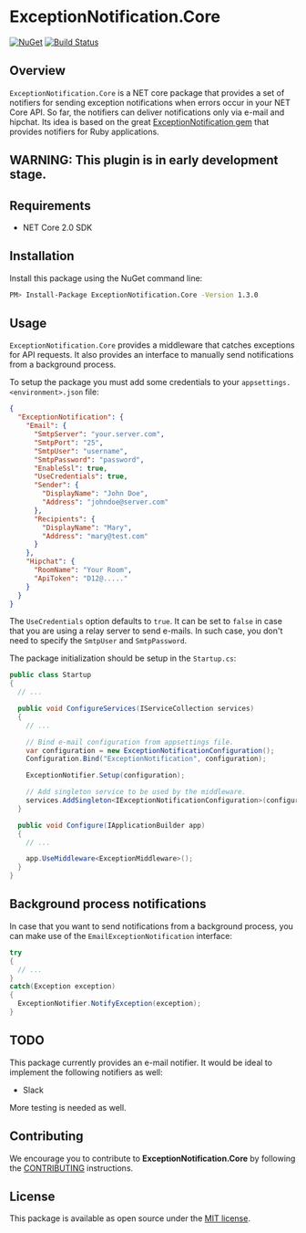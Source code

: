 # ExceptionNotification.Core

[![NuGet](https://img.shields.io/nuget/v/ExceptionNotification.Core.svg?style=flat-square)](https://www.nuget.org/packages/ExceptionNotification.Core)
[![Build Status](https://travis-ci.com/merodriguezblanco/ExceptionNotification.Core.svg?branch=master)](https://travis-ci.com/merodriguezblanco/ExceptionNotification.Core)

## Overview

`ExceptionNotification.Core` is a NET core package that provides a set of notifiers for sending exception notifications when errors occur in your NET Core API. So far, the notifiers can deliver notifications only via e-mail and hipchat. Its idea is based on the great [ExceptionNotification gem](https://github.com/smartinez87/exception_notification) that provides notifiers for Ruby applications.

## **WARNING: This plugin is in early development stage.**


## Requirements

* NET Core 2.0 SDK

## Installation

Install this package using the NuGet command line:

```bash
PM> Install-Package ExceptionNotification.Core -Version 1.3.0
```

## Usage

`ExceptionNotification.Core` provides a middleware that catches exceptions for API requests. It also provides an interface to manually send notifications from a background process.

To setup the package you must add some credentials to your `appsettings.<environment>.json` file:

```json
{
  "ExceptionNotification": {
    "Email": {
      "SmtpServer": "your.server.com",
      "SmtpPort": "25",
      "SmtpUser": "username",
      "SmtpPassword": "password",
      "EnableSsl": true,
      "UseCredentials": true,
      "Sender": {
        "DisplayName": "John Doe",
        "Address": "johndoe@server.com"
      },
      "Recipients": {
        "DisplayName": "Mary",
        "Address": "mary@test.com"
      }
    },
    "Hipchat": {
      "RoomName": "Your Room",
      "ApiToken": "D12@....."
    }
  }
}
```

The `UseCredentials` option defaults to `true`. It can be set to `false` in case that you are using a relay server to send e-mails. In such case, you don't need to specify the `SmtpUser` and `SmtpPassword`.

The package initialization should be setup in the `Startup.cs`:

```csharp
public class Startup
{
  // ...

  public void ConfigureServices(IServiceCollection services)
  {
    // ...

    // Bind e-mail configuration from appsettings file.
    var configuration = new ExceptionNotificationConfiguration();
    Configuration.Bind("ExceptionNotification", configuration);

    ExceptionNotifier.Setup(configuration);

    // Add singleton service to be used by the middleware.
    services.AddSingleton<IExceptionNotificationConfiguration>(configuration);
  }

  public void Configure(IApplicationBuilder app)
  {
    // ...

    app.UseMiddleware<ExceptionMiddleware>();
  }
}
```


## Background process notifications

In case that you want to send notifications from a background process, you can make use of the `EmailExceptionNotification` interface:

```csharp
try
{
  // ...
}
catch(Exception exception)
{
  ExceptionNotifier.NotifyException(exception);
}
```

## TODO

This package currently provides an e-mail notifier. It would be ideal to implement the following notifiers as well:

* Slack

More testing is needed as well.

## Contributing

We encourage you to contribute to **ExceptionNotification.Core** by following the [CONTRIBUTING](CONTRIBUTING.md) instructions.

## License

This package is available as open source under the [MIT license](https://www.opensource.org/licenses/MIT).
